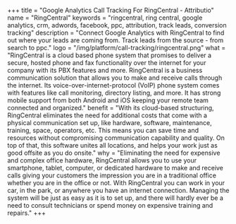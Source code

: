 +++
title = "Google Analytics Call Tracking For RingCentral - Attributio"
name = "RingCentral"
keywords = "ringcentral, ring central, google analytics, crm, adwords, facebook, ppc, attribution, track leads, conversion tracking"
description = "Connect Google Analytics with RingCentral to find out where your leads are coming from. Track leads from the source - from search to ppc."
logo = "/img/platform/call-tracking/ringcentral.png"
what = "RingCentral is a cloud based phone system that promises to deliver a secure, hosted phone and fax functionality over the internet for your company with its PBX features and more. RingCentral is a business communication solution that allows you to make and receive calls through the internet. Its voice-over-internet-protocol (VoIP) phone system comes with features like call monitoring, directory listing, and more. It has strong mobile support from both Android and iOS keeping your remote team connected and organized."
benefit = "With its cloud-based structuring, RingCentral eliminates the need for additional costs that come with a physical communication set up, like hardware, software, maintenance, training, space, operators, etc. This means you can save time and resources without compromising communication capability and quality. On top of that, this software unites all locations, and helps your work just as good offsite as you do onsite."
why = "Eliminating the need for expensive and complex office hardware,  RingCentral allows you to use your smartphone, tablet, computer, or dedicated hardware to make and receive calls giving your customers the impression you are in a traditional office whether you are in the office or not. With RingCentral you can work in your car, in the park, or anywhere you have an internet connection. Managing the system will be just as easy as it is to set up, and there will hardly ever be a need to consult technicians or spend money on expensive training and repairs."
+++